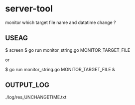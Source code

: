 # server-tool

monitor which target file name and datatime change ? 

## USEAG

$ screen
$ go run monitor_string.go MONITOR_TARGET_FILE

or

$ go run monitor_string.go MONITOR_TARGET_FILE &

## OUTPUT_LOG

./log/res_UNCHANGETIME.txt

